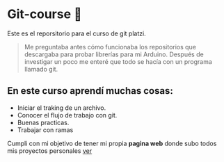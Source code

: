 # Git-course 📁

Este es el reporsitorio para el curso de git platzi.

> Me preguntaba antes cómo funcionaba los repositorios que descargaba para probar librerías para mi Arduino. Después de investigar un poco me enteré que todo se hacía con un programa llamado git.

## En este curso aprendí muchas cosas:

- Iniciar el traking de un archivo.
- Conocer el flujo de trabajo con git.
- Buenas practicas.
- Trabajar con ramas

Cumpli con mi objetivo de tener mi propia **pagina web** donde subo todos mis proyectos personales [ver](https://daessar.com)
